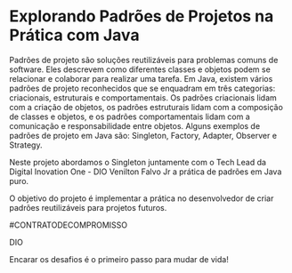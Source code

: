 # Explorando Padrões de Projetos na Prática com Java

Padrões de projeto são soluções reutilizáveis para problemas comuns de software. Eles descrevem como diferentes classes e objetos podem se relacionar e colaborar para realizar uma tarefa. Em Java, existem vários padrões de projeto reconhecidos que se enquadram em três categorias: criacionais, estruturais e comportamentais. Os padrões criacionais lidam com a criação de objetos, os padrões estruturais lidam com a composição de classes e objetos, e os padrões comportamentais lidam com a comunicação e responsabilidade entre objetos. Alguns exemplos de padrões de projeto em Java são: Singleton, Factory, Adapter, Observer e Strategy.

Neste projeto abordamos o Singleton juntamente com o Tech Lead da Digital Inovation One - DIO Venilton Falvo Jr a prática de padrões em Java puro. 

O objetivo do projeto é implementar a prática no desenvolvedor de criar padrões reutilizáveis para projetos futuros.

#CONTRATODECOMPROMISSO

DIO

Encarar os desafios é o primeiro passo para mudar de vida!
